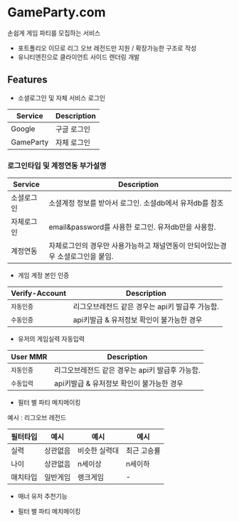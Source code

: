 # GameParty.com
 손쉽게 게임 파티를 모집하는 서비스 
 - 포트폴리오 이므로 리그 오브 레전드만 지원 / 확장가능한 구조로 작성
 - 유니티엔진으로 클라이언트 사이드 렌더링 개발 
 
 
 ## Features
 - 소셜로그인 및 자체 서비스 로그인
 
| Service | Description |
| --- | --- |
| Google | 구글 로그인 | 
| GameParty | 자체 로그인 | 

 ### 로그인타입 및 계정연동 부가설명 
  
| Service | Description |
| --------- | -------------------------------------------------- |
| 소셜로그인 | 소셜계정 정보를 받아서 로그인. 소셜db에서 유저db를 참조 | 
| 자체로그인 | email&password를 사용한 로그인. 유저db만을 사용함. |  
| 계정연동   | 자체로그인의 경우만 사용가능하고 채널연동이 안되어있는경우 소셜로그인을 붙임. |  

 
 - 게임 계정 본인 인증 
  
| Verify-Account | Description |
| --- | --- |
| `자동인증` | 리그오브레전드 같은 경우는 api키 발급후 가능함. |
| `수동인증` | api키발급 & 유저정보 확인이 불가능한 경우 | 


 - 유저의 게임실력 자동입력 
 
| User MMR | Description |
| --- | --- |
| `자동인증` | 리그오브레전드 같은 경우는 api키 발급후 가능함. |
| `수동입력` | api키발급 & 유저정보 확인이 불가능한 경우 | 

- 필터 별 파티 메치메이킹

예시 : 리그오브 레전드

| 필터타입 | 예시 | 예시 | 예시 |
| ------- | ---- | ---- | ---- |
| 실력 | 상관없음 | 비슷한 실력대 | 최근 고승률 |
| 나이 | 상관없음 | n세이상 | n세이하 |
| 매치타입 | 일반게임 | 랭크게임 | - |

- 매너 유저 추천기능


- 필터 별 파티 메치메이킹
